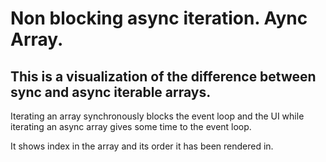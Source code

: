 # Non blocking async iteration. Aync Array.
## This is a visualization of the difference between sync and async iterable arrays.
Iterating an array synchronously blocks the event loop and the UI while iterating an async array gives some time to the event loop.

It shows index in the array and its order it has been rendered in. 